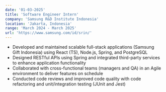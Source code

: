 ```yaml
---
date: '01-03-2025'
title: 'Software Engineer Intern'
company: 'Samsung R&D Institute Indonesia'
location: 'Jakarta, Indonesia'
range: 'March 2024 - March 2025'
url: 'https://www.samsung.com/id/srin/'
---
```


- Developed and maintained scalable full-stack applications (Samsung Gift Indonesia) using React (TS), Node.js, Spring, and PostgreSQL
- Designed RESTful APIs using Spring and integrated third-party services to enhance application functionality
- Collaborated with cross-functional teams (managers and QA) in an Agile environment to deliver features on schedule
- Conducted code reviews and improved code quality with code refactoring and unit/integration testing (JUnit and Jest)
